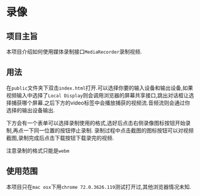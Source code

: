 # 录像

## 项目主旨

本项目介绍如何使用媒体录制接口`MediaRecorder`录制视频.

## 用法

在`public`文件夹下双击`index.html`打开.可以选择你要的输入设备和输出设备,如果视频输入中选择了`Local Display`则会调用浏览器的屏幕共享接口,跳出对话框让选择捕获哪个屏幕.之后下方的video标签中会播放捕获的视频流.音频流则会通过你选择的输出设备输出.

下方会有一个表单可以选择录制使用的格式,选好后点击右侧录像图标按钮开始录制,再点一下同一位置的按钮停止录制.
录制过程中点击截图的图标按钮可以对视频截图,录制完成后点击下载按钮下载录完的视频.

注意录制的格式只能是`webm`

## 使用范围

本项目只在`mac osx`下用`chrome 72.0.3626.119`测试打开过,其他浏览器情况未知.